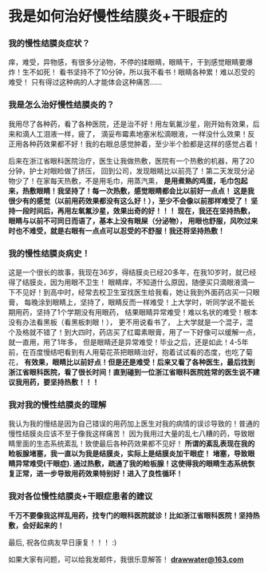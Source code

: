 # 我是如何治好慢性结膜炎+干眼症的

### 我的慢性结膜炎症状？
痒，难受，异物感，有很多分泌物，不停的揉眼睛，眼睛干，干到感觉眼睛要爆炸！生不如死！
看书坚持不了10分钟，所以我不看书！眼睛各种累！难以忍受的难受！
只有得过这种病的人才能体会这种痛苦……

### 我是怎么治好慢性结膜炎的？

我用尽了各种药，看了各种医院，还是治不好！用左氧氟沙星，刚开始有效果，后来和滴人工泪液一样，疲了，
滴妥布霉素地塞米松滴眼液，一样没什么效果！反正用各种药效果都不好！我的右眼总感觉肿着，至少半个脸都是这样的感觉占着！

后来在浙江省眼科医院治疗，医生让我做热敷，医院有一个热敷的机器，用了20分钟，护士对眼睑做了挤压，
回到公司，发现眼睛比以前亮了！第二天发现分泌物少了！在家每天热敷，不是用毛巾，用蒸汽熏，
**是用煮熟的鸡蛋，毛巾包起来，热敷眼睛！我坚持了！每一次热敷，感觉眼睛都会比以前好一点点！
这是我很少有的感觉（以前用药效果都没有这么好！），至少不会像以前那样难受了！
坚持一段时间后，再用左氧氟沙星，效果出奇的好！！！
现在，我还在坚持热敷，眼睛与以前不可同日而语了，基本上没有眼屎（分泌物），
用眼也舒服，风吹过来时也不难受，就是右眼有一点点可以忍受的不舒服！我还将坚持热敷！**

### 我的慢性结膜炎病史！

这是一个很长的故事，我现在36岁，得结膜炎已经20多年，在我10岁时，就已经得了结膜炎，因为用眼不卫生！
眼睛痒，不知道什么原因，随便买只滴眼液滴一下不见好！到高中时，经常去校卫生室找医生给我看，她让我到外面药店买一只眼膏，
每晚涂到眼睛上，坚持了，眼睛反而一样难受！上大学时，听同学说不能长期用药，坚持了1个学期没有用眼药，
结果眼睛异常难受！难以名状的难受！根本没有办法看黑板（看黑板刺眼！）， 更不用说看书了，
上大学就是一个混子，混个及格就不错了！到大四时，药店买了红霉素眼膏，用了一下好像可以缓解一点，就一直用，用了1年多，
但是眼睛还是异常难受！毕业之后，还是如此！4-5年前，在百度慢结吧看到有人用菊花茶把眼睛治好，抱着试试看的态度，也吃了菊花，
**有效果，眼睛比以前好点！但是还是难受！后来又看了各种医生，最后找到浙江省眼科医院，看了很长时间！直到碰到一位浙江省眼科医院姓常的医生说不建议我用药，要坚持热敷！！！**

### 我对我的慢性结膜炎的理解

我认为我的慢结是因为自己错误的用药加上医生对我的病情的误诊导致的！普通的慢性结膜炎应该不至于像我这样痛苦！
因为我用过大量的乱七八糟的药，导致眼睛里面的生态系统紊乱！致使最后各种药效果都不见好！
**所谓的紊乱表现在我的睑板腺堵塞，我一直以为我是结膜炎，实际上是结膜炎加干眼症！**
**堵塞，导致眼睛异常难受(干眼症). 通过热敷，疏通了我的睑板腺！这使得我的眼睛生态系统恢复正常，进一步导致用药效果特别好！进入了良性循环！**

### 我对各位慢性结膜炎+干眼症患者的建议

**千万不要像我这样乱用药，找专门的眼科医院就诊！比如浙江省眼科医院！坚持热敷，会好起来的！**

最后, 祝各位病友早日康复！！！ :)

如果大家有问题，可以给我发邮件，我很乐意解答！ **drawwater@163.com**

